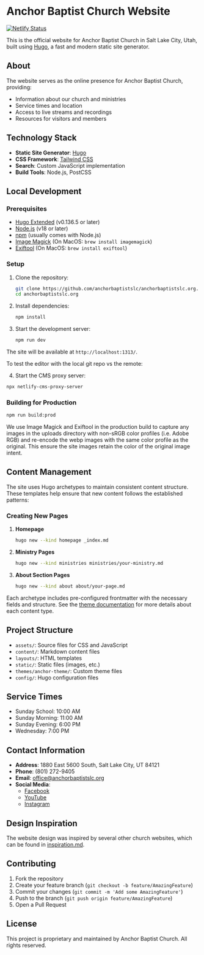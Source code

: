 # Anchor Baptist Church Website

[![Netlify Status](https://api.netlify.com/api/v1/badges/838733ea-fab2-4283-918d-7bff63e4c47a/deploy-status)](https://app.netlify.com/sites/anchorbaptistslc/deploys)

This is the official website for Anchor Baptist Church in Salt Lake City, Utah, built using [Hugo](https://gohugo.io/), a fast and modern static site generator.

## About

The website serves as the online presence for Anchor Baptist Church, providing:
- Information about our church and ministries
- Service times and location
- Access to live streams and recordings
- Resources for visitors and members

## Technology Stack

- **Static Site Generator**: [Hugo](https://gohugo.io/)
- **CSS Framework**: [Tailwind CSS](https://tailwindcss.com/)
- **Search**: Custom JavaScript implementation
- **Build Tools**: Node.js, PostCSS

## Local Development

### Prerequisites

- [Hugo Extended](https://gohugo.io/installation/) (v0.136.5 or later)
- [Node.js](https://nodejs.org/) (v18 or later)
- [npm](https://www.npmjs.com/) (usually comes with Node.js)
- [Image Magick](https://imagemagick.org) (On MacOS: `brew install imagemagick`)
- [Exiftool](https://exiftool.org) (On MacOS: `brew install exiftool`)

### Setup

1. Clone the repository:
   ```bash
   git clone https://github.com/anchorbaptistslc/anchorbaptistslc.org.git
   cd anchorbaptistslc.org
   ```

2. Install dependencies:
   ```bash
   npm install
   ```

3. Start the development server:
   ```bash
   npm run dev
   ```

The site will be available at `http://localhost:1313/`.

To test the editor with the local git repo vs the remote:

4. Start the CMS proxy server:
```bash
npx netlify-cms-proxy-server
```

### Building for Production

```bash
npm run build:prod
```

We use Image Magick and Exiftool in the production build to capture any images in the uploads directory with
non-sRGB color profiles (i.e. Adobe RGB) and re-encode the webp images with the same color profile as the original.
This ensure the site images retain the color of the original image intent.

## Content Management

The site uses Hugo archetypes to maintain consistent content structure. These templates help ensure that new content follows the established patterns:

### Creating New Pages

1. **Homepage**
   ```bash
   hugo new --kind homepage _index.md
   ```

2. **Ministry Pages**
   ```bash
   hugo new --kind ministries ministries/your-ministry.md
   ```

3. **About Section Pages**
   ```bash
   hugo new --kind about about/your-page.md
   ```

Each archetype includes pre-configured frontmatter with the necessary fields and structure. See the [theme documentation](themes/anchor-theme/README.md) for more details about each content type.

## Project Structure

- `assets/`: Source files for CSS and JavaScript
- `content/`: Markdown content files
- `layouts/`: HTML templates
- `static/`: Static files (images, etc.)
- `themes/anchor-theme/`: Custom theme files
- `config/`: Hugo configuration files

## Service Times

- Sunday School: 10:00 AM
- Sunday Morning: 11:00 AM
- Sunday Evening: 6:00 PM
- Wednesday: 7:00 PM

## Contact Information

- **Address**: 1880 East 5600 South, Salt Lake City, UT 84121
- **Phone**: (801) 272-9405
- **Email**: office@anchorbaptistslc.org
- **Social Media**:
  - [Facebook](https://www.facebook.com/anchorbaptistchurchslc/)
  - [YouTube](https://www.youtube.com/@anchorbaptistchurchslc/streams)
  - [Instagram](https://www.instagram.com/anchorbaptistslc/)

## Design Inspiration

The website design was inspired by several other church websites, which can be found in [inspiration.md](inspiration.md).

## Contributing

1. Fork the repository
2. Create your feature branch (`git checkout -b feature/AmazingFeature`)
3. Commit your changes (`git commit -m 'Add some AmazingFeature'`)
4. Push to the branch (`git push origin feature/AmazingFeature`)
5. Open a Pull Request

## License

This project is proprietary and maintained by Anchor Baptist Church. All rights reserved.

